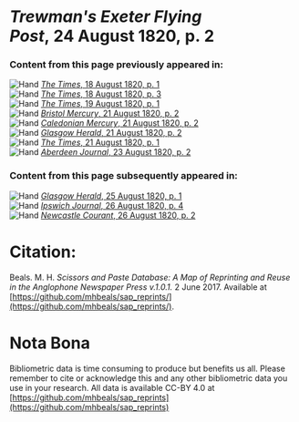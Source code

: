 # *Trewman's Exeter Flying Post*, 24 August 1820, p. 2  
  
### Content from this page previously appeared in:  
![Hand](http://scissorsandpaste.net/wp-content/uploads/2017/06/smallhandpointer.png) [*The Times*, 18 August 1820, p. 1](https://mhbeals.github.io/sap_html/The-Times/The-Times-18-August-1820-p-1)  
![Hand](http://scissorsandpaste.net/wp-content/uploads/2017/06/smallhandpointer.png) [*The Times*, 18 August 1820, p. 3](https://mhbeals.github.io/sap_html/The-Times/The-Times-18-August-1820-p-3)  
![Hand](http://scissorsandpaste.net/wp-content/uploads/2017/06/smallhandpointer.png) [*The Times*, 19 August 1820, p. 1](https://mhbeals.github.io/sap_html/The-Times/The-Times-19-August-1820-p-1)  
![Hand](http://scissorsandpaste.net/wp-content/uploads/2017/06/smallhandpointer.png) [*Bristol Mercury*, 21 August 1820, p. 2](https://mhbeals.github.io/sap_html/Bristol-Mercury/Bristol-Mercury-21-August-1820-p-2)  
![Hand](http://scissorsandpaste.net/wp-content/uploads/2017/06/smallhandpointer.png) [*Caledonian Mercury*, 21 August 1820, p. 2](https://mhbeals.github.io/sap_html/Caledonian-Mercury/Caledonian-Mercury-21-August-1820-p-2)  
![Hand](http://scissorsandpaste.net/wp-content/uploads/2017/06/smallhandpointer.png) [*Glasgow Herald*, 21 August 1820, p. 2](https://mhbeals.github.io/sap_html/Glasgow-Herald/Glasgow-Herald-21-August-1820-p-2)  
![Hand](http://scissorsandpaste.net/wp-content/uploads/2017/06/smallhandpointer.png) [*The Times*, 21 August 1820, p. 1](https://mhbeals.github.io/sap_html/The-Times/The-Times-21-August-1820-p-1)  
![Hand](http://scissorsandpaste.net/wp-content/uploads/2017/06/smallhandpointer.png) [*Aberdeen Journal*, 23 August 1820, p. 2](https://mhbeals.github.io/sap_html/Aberdeen-Journal/Aberdeen-Journal-23-August-1820-p-2)  
  
### Content from this page subsequently appeared in:  
![Hand](http://scissorsandpaste.net/wp-content/uploads/2017/06/smallhandpointer.png) [*Glasgow Herald*, 25 August 1820, p. 1](https://mhbeals.github.io/sap_html/Glasgow-Herald/Glasgow-Herald-25-August-1820-p-1)  
![Hand](http://scissorsandpaste.net/wp-content/uploads/2017/06/smallhandpointer.png) [*Ipswich Journal*, 26 August 1820, p. 4](https://mhbeals.github.io/sap_html/Ipswich-Journal/Ipswich-Journal-26-August-1820-p-4)  
![Hand](http://scissorsandpaste.net/wp-content/uploads/2017/06/smallhandpointer.png) [*Newcastle Courant*, 26 August 1820, p. 2](https://mhbeals.github.io/sap_html/Newcastle-Courant/Newcastle-Courant-26-August-1820-p-2)  


# Citation: 

Beals. M. H. *Scissors and Paste Database: A Map of Reprinting and Reuse in the Anglophone Newspaper Press v.1.0.1.* 2 June 2017. Available at [https://github.com/mhbeals/sap_reprints/](https://github.com/mhbeals/sap_reprints/). 

# Nota Bona

Bibliometric data is time consuming to produce but benefits us all. Please remember to cite or acknowledge this and any other bibliometric data you use in your research. All data is available CC-BY 4.0 at [https://github.com/mhbeals/sap_reprints](https://github.com/mhbeals/sap_reprints)